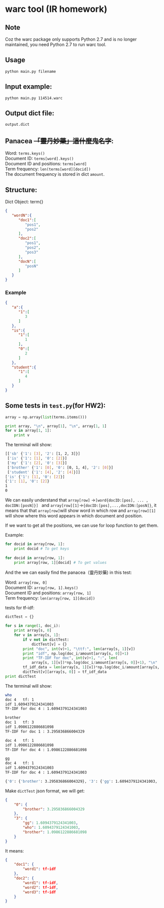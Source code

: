 # warc tool (IR homework)

## Note
Coz the warc package only supports Python 2.7 and is no longer maintained, you need Python 2.7 to run warc tool. 

## Usage
`python main.py filename`

## Input example:
`python main.py 114514.warc`

## Output dict file:
`output.dict`

## Panacea ~~「靈丹妙藥」這什麼鬼名字~~:
Word: `terms.keys()`<br/>
Document ID: `terms[word].keys()`<br/>
Document ID and positions: `terms[word]`<br/>
Term frequency: `len(terms[word][docid])`<br/>
The document frequency is stored in dict `amount`.

## Structure:
Dict Object: term{}
```json
{
   "wordN":{
      "doc1":[
         "pos1",
         "pos2"
      ],
      "doc2":[
         "pos1",
         "pos2",
         "pos3"
      ],
      "docN":[
         "posN"
      ]
   }
}
```

### Example

```json
{
   "a":{
      "1":[
         3
      ]
   },
   "is":{
      "1":[
         1
      ],
      "0":[
         2
      ]
   },
   "student":{
      "1":[
         4
      ]
   }
}
```

## Some tests in `test.py`(for HW2):
```python
array = np.array(list(terms.items()))

print array, "\n", array[1], "\n", array[1, 1]
for v in array[1, 1]:
    print v
```

The terminal will show:
```bash
[['sb' {'1': [3], '2': [1, 2, 3]}]
 ['is' {'1': [1], '0': [2]}]
 ['my' {'1': [2], '0': [3]}]
 ['brother' {'1': [0], '0': [0, 1, 4], '2': [0]}]
 ['student' {'1': [4], '2': [4]}]] 
['is' {'1': [1], '0': [2]}] 
{'1': [1], '0': [2]}
1
0
```

We can easily understand that `array[row]` ->`[word{docID:[pos], ... , docIDN:[posN]}] ` and `array[row][1]`->`{docID:[pos],...,docIDN:[posN]}`, it means that that `array[row]`will show word in which row and `array[row][1]` will show where this word appears in which document and position.</br>

If we want to get all the positions, we can use for loop function to get them.

Example:

```Python
for docid in array[row, 1]:
    print docid # To get keys
    
for docid in array[row, 1]:
    print array[row, 1][docid] # To get values
```



And the we can easily find the panacea（靈丹妙藥) in this test:

Word: `array[row, 0]`<br/>
Document ID: `array[row, 1].keys()`<br/>
Document ID and positions: `array[row, 1]`<br/>
Term frequency: `len(array[row, 1][docid])`<br/>

tests for tf-idf:

```python
dictTest = {}

for s in range(1, doc_i):
    print array[s, 0]
    for v in array[s, 1]:
        if v not in dictTest:
            dictTest[v] = {}
        print "doc", int(v)+1, "\ttf:", len(array[s, 1][v])
        print "idf", np.log(doc_i/amount[array[s, 0]]+1)
        print "TF-IDF for doc", int(v)+1, ":", len(
            array[s, 1][v])*np.log(doc_i/amount[array[s, 0]]+1), "\n"
        tf_idf_data = len(array[s, 1][v])*np.log(doc_i/amount[array[s, 0]]+1)
        dictTest[v][array[s, 0]] = tf_idf_data
print dictTest
```

The terminal will show:

```bash
who
doc 4   tf: 1
idf 1.6094379124341003
TF-IDF for doc 4 : 1.6094379124341003 

brother
doc 1   tf: 3
idf 1.0986122886681098
TF-IDF for doc 1 : 3.295836866004329 

doc 4   tf: 1
idf 1.0986122886681098
TF-IDF for doc 4 : 1.0986122886681098 

gg
doc 4   tf: 1
idf 1.6094379124341003
TF-IDF for doc 4 : 1.6094379124341003

{'0': {'brother': 3.295836866004329}, '3': {'gg': 1.6094379124341003, 'who': 1.6094379124341003, 'brother': 1.0986122886681098}}
```

Make `dictTest` json format, we will get:

```json
{
    "0": {
        "brother": 3.295836866004329
    }, 
    "3": {
        "gg": 1.6094379124341003, 
        "who": 1.6094379124341003, 
        "brother": 1.0986122886681098
    }
}
```

It means:

```json
{
    "doc1": {
        "word1": tf-idf
    }, 
    "doc2": {
        "word1": tf-idf, 
        "word2": tf-idf, 
        "word3": tf-idf
    }
}
```

